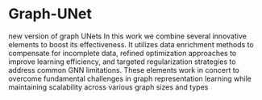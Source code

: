 # Graph-UNet
new version of graph UNets
In this work we combine several innovative elements to
boost its effectiveness. It utilizes data enrichment methods to compensate
for incomplete data, refined optimization approaches to improve learning efficiency,
and targeted regularization strategies to address common GNN limitations.
These elements work in concert to overcome fundamental challenges
in graph representation learning while maintaining scalability across various
graph sizes and types
